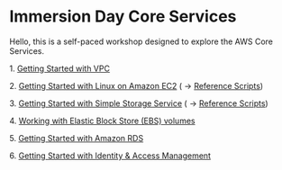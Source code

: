 # Immersion Day Core Services

Hello, this is a self-paced workshop designed to explore the AWS Core Services.

1\. [Getting Started with VPC](https://github.com/aurbac/immersion-day-core-services/blob/master/tutorials/VPCFromScratch.md "Amazon VPC")

2\. [Getting Started with Linux on Amazon EC2](https://github.com/aurbac/immersion-day-core-services/blob/master/tutorials/EC2LinuxHandsOnLab.pdf "Amazon EC2")
( -> [Reference Scripts](https://github.com/aurbac/immersion-day-core-services/blob/master/tutorials/EC2LinuxHandsOnLab.txt))

3\. [Getting Started with Simple Storage Service](https://github.com/aurbac/immersion-day-core-services/blob/master/tutorials/S3HandsOnLab.pdf "Amazon S3")
( -> [Reference Scripts](https://github.com/aurbac/immersion-day-core-services/blob/master/tutorials/EBS_HOL.txt))

4\. [Working with Elastic Block Store (EBS) volumes](https://github.com/aurbac/immersion-day-core-services/blob/master/tutorials/EBS_HOL.pdf "Amazon EBS")

5\. [Getting Started with Amazon RDS](https://github.com/aurbac/immersion-day-core-services/blob/master/tutorials/RDS_HOL.pdf "Amazon RDS")

6\. [Getting Started with Identity & Access Management](https://github.com/aurbac/immersion-day-core-services/blob/master/tutorials/IAMHandsOnLab.pdf "Amazon IAM")

